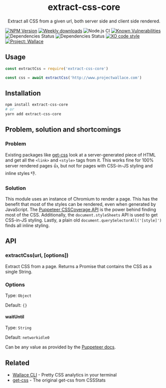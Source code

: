 <div align="center">
	<h1>extract-css-core</h1>
	<p>Extract all CSS from a given url, both server side and client side rendered.</p>
</div>

[![NPM Version](https://img.shields.io/npm/v/extract-css-core.svg)](https://www.npmjs.com/package/extract-css-core)
[![Weekly downloads](https://img.shields.io/npm/dw/extract-css-core.svg)](https://www.npmjs.com/package/extract-css-core)
![Node.js CI](https://github.com/bartveneman/extract-css-core/workflows/Node.js%20CI/badge.svg)
[![Known Vulnerabilities](https://snyk.io/test/github/bartveneman/extract-css-core/badge.svg)](https://snyk.io/test/github/bartveneman/extract-css-core)
![Dependencies Status](https://img.shields.io/david/bartveneman/extract-css-core.svg)
![Dependencies Status](https://img.shields.io/david/dev/bartveneman/extract-css-core.svg)
[![XO code style](https://img.shields.io/badge/code_style-XO-5ed9c7.svg)](https://github.com/sindresorhus/xo)
[![Project: Wallace](https://img.shields.io/badge/Project-Wallace-29c87d.svg)](https://www.projectwallace.com/oss)

## Usage

```js
const extractCss = require('extract-css-core')

const css = await extractCss('http://www.projectwallace.com')
```

## Installation

```sh
npm install extract-css-core
# or
yarn add extract-css-core
```

## Problem, solution and shortcomings

### Problem

Existing packages like
[get-css](https://github.com/cssstats/cssstats/tree/master/packages/get-css)
look at a server-generated piece of HTML and get all the `<link>` and `<style>`
tags from it. This works fine for 100% server rendered pages 👍, but not for pages with
CSS-in-JS styling and inline styles 👎.

### Solution

This module uses an instance of Chromium to render a page. This has the benefit
that most of the styles can be rendered, even when generated by JavaScript. The
[Puppeteer CSSCoverage API](https://github.com/GoogleChrome/puppeteer/blob/master/docs/api.md#coveragestartcsscoverageoptions)
is the power behind finding most of the CSS. Additionally, the
`document.styleSheets` API is used to get CSS-in-JS styling. Lastly, a plain old `document.querySelectorAll('[style]')` finds all inline styling.

## API

### extractCss(url, [options])

Extract CSS from a page. Returns a Promise that contains the CSS as a single
String.

### Options

Type: `Object`

Default: `{}`

#### waitUntil

Type: `String`

Default: `networkidle0`

Can be any value as provided by the
[Puppeteer docs](https://github.com/GoogleChrome/puppeteer/blob/master/docs/api.md#pagegotourl-options).

## Related

- [Wallace CLI](https://github.com/bartveneman/wallace-cli) - Pretty CSS analytics in your terminal
- [get-css](https://github.com/cssstats/cssstats/tree/master/packages/get-css) -
  The original get-css from CSSStats
